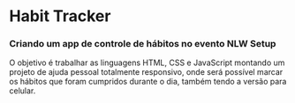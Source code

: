 # Habit Tracker
### Criando um app de controle de hábitos no evento NLW Setup

O objetivo é trabalhar as linguagens HTML, CSS e JavaScript montando um projeto de ajuda pessoal totalmente responsivo, onde será possível marcar os hábitos que foram cumpridos durante o dia, também tendo a versão para celular.
